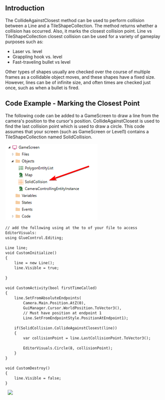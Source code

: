 ## Introduction

The CollideAgainstClosest method can be used to perform collision between a Line and a TileShapeCollection. The method returns whether a collision has occurred. Also, it marks the closest collision point. Line vs TileShapeCollection closest collision can be used for a variety of gameplay purposes such as:

-   Laser vs. level
-   Grappling hook vs. level
-   Fast-traveling bullet vs level

Other types of shapes usually are checked over the course of multiple frames as a collidable object moves, and these shapes have a fixed size. However, lines can be of infinite size, and often times are checked just once, such as when a bullet is fired.

## Code Example - Marking the Closest Point

The following code can be added to a GameScreen to draw a line from the camera's position to the cursor's position. CollideAgainstClosest is used to find the last collision point which is used to draw a circle. This code assumes that your screen (such as GameScreen or Level1) contains a TileShapeCollection named SolidCollision.

![](/media/2023-05-img_646e09dec8499.png)

    // add the following using at the to of your file to access EditorVisuals:
    using GlueControl.Editing;

    Line line;
    void CustomInitialize()
    {
        line = new Line();
        line.Visible = true;

    }

    void CustomActivity(bool firstTimeCalled)
    {
        line.SetFromAbsoluteEndpoints(
            Camera.Main.Position.AtZ(0),
            GuiManager.Cursor.WorldPosition.ToVector3(), 
            // Must have position at endpoint 1
            Line.SetFromEndpointStyle.PositionAtEndpoint1);

        if(SolidCollision.CollideAgainstClosest(line))
        {
            var collisionPoint = line.LastCollisionPoint.ToVector3();

            EditorVisuals.Circle(8, collisionPoint);
        }
    }

    void CustomDestroy()
    {
        line.Visible = false;
    }

  [![](/wp-content/uploads/2023/05/24_06-09-22.gif)](/wp-content/uploads/2023/05/24_06-09-22.gif)
